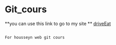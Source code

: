 # Git_cours
**you can use this link to go to my site ** [driveEat](https://pages.github.com/)
```

For housseyn web git cours

